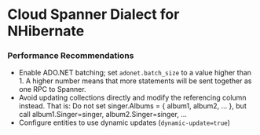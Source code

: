 # Cloud Spanner Dialect for NHibernate

### Performance Recommendations
- Enable ADO.NET batching; set `adonet.batch_size` to a value higher than 1. A higher number means that more statements will be sent together as one RPC to Spanner.
- Avoid updating collections directly and modify the referencing column instead. That is: Do not set singer.Albums = { album1, album2, ... }, but call album1.Singer=singer, album2.Singer=singer, ...
- Configure entities to use dynamic updates (`dynamic-update=true`)
